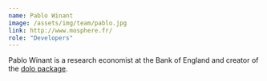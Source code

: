 ```yaml
---
name: Pablo Winant
image: /assets/img/team/pablo.jpg
link: http://www.mosphere.fr/
role: "Developers"
---
```

Pablo Winant is a research economist at the Bank of England and creator of the [dolo package](https://github.com/econforge/dolo).